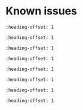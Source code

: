 # Known issues


```{include} ../topics/known_issue_maximum_file_path_length_in_windows_7_operating_system.md
:heading-offset: 1
```

```{include} ../topics/known_issue_new_project_wizard_compile_failure.md
:heading-offset: 1
```

```{include} ../topics/known_issue_only_freertos_is_tested_for_rtos_support.md
:heading-offset: 1
```

```{include} ../topics/known_issue_bluetooth_le.md
:heading-offset: 1
```

```{include} ../topics/known_issue_zigbee.md
:heading-offset: 1
```

```{include} ../topics/known_issue_npw_issue.md
:heading-offset: 1
```

```{include} ../topics/known_issue_flash_ROMAPI.md
:heading-offset: 1
```

```{include} ../topics/known_issue_other_limitations.md
:heading-offset: 1
```

